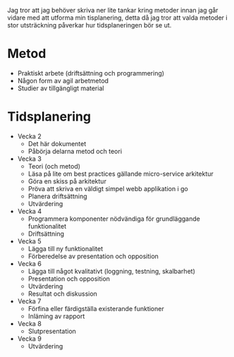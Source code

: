 Jag tror att jag behöver skriva ner lite tankar kring metoder innan jag
går vidare med att utforma min tisplanering, detta då jag tror att valda
metoder i stor utsträckning påverkar hur tidsplaneringen bör se ut.

# Metod

-   Praktiskt arbete (driftsättning och programmering)
-   Någon form av agil arbetmetod
-   Studier av tillgängligt material

# Tidsplanering

- Vecka 2
  - Det här dokumentet
  - Påbörja delarna metod och teori
- Vecka 3
  - Teori (och metod)
  - Läsa på lite om best practices gällande micro-service arkitektur
  - Göra en skiss på arkitektur
  - Pröva att skriva en väldigt simpel webb applikation i go
  - Planera driftsättning
  - Utvärdering
- Vecka 4
  - Programmera komponenter nödvändiga för grundläggande
    funktionalitet
  - Driftsättning
- Vecka 5
  - Lägga till ny funktionalitet
  - Förberedelse av presentation och opposition
- Vecka 6
  - Lägga till något kvalitativt (loggning, testning, skalbarhet)
  - Presentation och opposition
  - Utvärdering
  - Resultat och diskussion
- Vecka 7
  - Förfina eller färdigställa existerande funktioner
  - Inläming av rapport
- Vecka 8
  - Slutpresentation
- Vecka 9
  - Utvärdering
